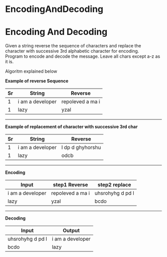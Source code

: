 # EncodingAndDecoding
<!DOCTYPE html>
<html lang="en"><head>
    <link rel="stylesheet" href="./Encoding and Decoding_files/bootstrap.min.css" integrity="sha384-HSMxcRTRxnN+Bdg0JdbxYKrThecOKuH5zCYotlSAcp1+c8xmyTe9GYg1l9a69psu" crossorigin="anonymous">
		</head>
  <body>
  	<div class="container-fluid">
  		<h1>Encoding And Decoding</h1>
  		<div class="row">
  			<div class="col-md-4">
	          <div class="panel panel-primary">
	            <div class="panel-body">
	              <p>Given a string reverse the sequence of characters and replace the character with successive 3rd alphabetic character for encoding.
									<br>
									Program to encode and decode the message. Leave all chars except a-z as it is.</p>	              <p>Algoritm explained below</p><b>Example of reverse Sequence</b>
	              <table class="table table-striped">
	              	<thead>
	              		<tr>
	              			<th>Sr</th>
	              			<th>String</th>
	              			<th>Reverse</th>
	              		</tr>
	              	</thead>
	              	<tbody>
	              		<tr>
	              			<td>1</td>
	              			<td>i am a developer</td>
	              			<td>repoleved a ma i</td>
	              		</tr>	              		
	              		<tr>
	              			<td>1</td>
	              			<td>lazy</td>
	              			<td>yzal</td>
	              		</tr>
	              	</tbody>
	              </table>
	              <hr>
	               <b>Example of replacement of character with successive 3rd char</b>
	              <table class="table table-striped">
	              	<thead>
	              		<tr>
	              			<th>Sr</th>
	              			<th>String</th>
	              			<th>Reverse</th>
	              		</tr>
	              	</thead>
	              	<tbody>
	              		<tr>
	              			<td>1</td>
	              			<td>i am a developer</td>
	              			<td>l dp d ghyhorshu</td>
	              		</tr>	              		
	              		<tr>
	              			<td>1</td>
	              			<td>lazy</td>
	              			<td>odcb</td>
	              		</tr>
	              	</tbody>
	              </table>
	              <hr>
	              <b>Encoding</b>
	              <table class="table table-striped">
	              	<thead>
	              		<tr>
	              			<th>Input</th>
	              			<th>step1 Reverse</th>
	              			<th>step2 replace</th>
	              		</tr>
	              	</thead>
	              	<tbody>
	              		<tr>
	              			<td>i am a developer</td>
	              			<td>repoleved a ma i</td>
	              			<td>uhsrohyhg d pd l</td>
	              		</tr>	              		
	              		<tr>
	              			<td>lazy</td>
	              			<td>yzal</td>
	              			<td>bcdo</td>
	              		</tr>
	              	</tbody>
	              </table>
	              <hr>
	              <b>Decoding</b>
	              <table class="table table-striped">
	              	<thead>
	              		<tr>
	              			<th>Input</th>
	              			<th>Output</th>
	              		</tr>
	              	</thead>
	              	<tbody>
	              		<tr>
	              			<td>uhsrohyhg d pd l</td>
	              			<td>i am a developer</td>
	              		</tr>	              		
	              		<tr>
	              			<td>bcdo</td>
	              			<td>lazy</td>
	              		</tr>
	              	</tbody>
	              </table>	              
	            </div>    
	          </div>
	        </div>
  		</div> 
  	</div>
		</body></html>
